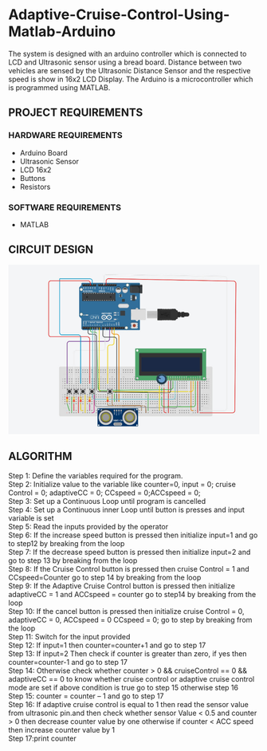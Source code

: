 # Adaptive-Cruise-Control-Using-Matlab-Arduino

The system is designed with an arduino controller which is connected to LCD and Ultrasonic sensor using a bread board. Distance between two vehicles are sensed by the Ultrasonic Distance Sensor and the respective speed is show in 16x2 LCD Display. The Arduino is a microcontroller which is programmed using MATLAB.

## PROJECT REQUIREMENTS
### HARDWARE REQUIREMENTS
  - Arduino Board
  - Ultrasonic Sensor
  - LCD 16x2
  - Buttons
  - Resistors
### SOFTWARE REQUIREMENTS
  - MATLAB

## CIRCUIT DESIGN
![alt text](https://github.com/kushalchotaliya12/Adaptive-Cruise-Control-Using-Matlab-Arduino/blob/master/Circuit_Design.jpeg)

## ALGORITHM

Step 1: Define the variables required for the program.<br/>
Step 2: Initialize value to the variable like counter=0, input = 0; cruise Control = 0; adaptiveCC = 0; CCspeed = 0;ACCspeed =  0;<br/>
Step 3: Set up a Continuous Loop until program is cancelled<br/>
Step 4: Set up a Continuous inner Loop until button is presses and input variable is set<br/>
Step 5: Read the inputs provided by the operator<br/>
Step 6: If the increase speed button is pressed then initialize input=1 and go to step12 by breaking from the loop<br/>
Step 7: If the decrease speed button is pressed then initialize input=2 and go to step 13 by breaking from the loop<br/>
Step 8: If the Cruise Control button is pressed then cruise Control = 1 and CCspeed=Counter go to step 14 by breaking from the loop<br/>
Step 9: If the Adaptive Cruise Control button is pressed then initialize adaptiveCC = 1 and ACCspeed = counter go to step14 by breaking from the loop<br/>
Step 10: If the cancel button is pressed then initialize cruise Control = 0, adaptiveCC = 0, ACCspeed = 0 CCspeed = 0; go to step by breaking from the loop<br/>
Step 11: Switch for the input provided<br/>
Step 12: If input=1 then counter=counter+1 and go to step 17<br/>
Step 13: If input=2 Then check if counter is greater than zero, if yes then counter=counter-1 and go to step 17<br/>
Step 14: Otherwise check whether counter > 0 && cruiseControl == 0 && adaptiveCC == 0 to know whether cruise control or adaptive cruise control mode are set if above condition is true go to step 15 otherwise step 16<br/>
Step 15: counter = counter – 1 and go to step 17<br/>
Step 16: If adaptive cruise control is equal to 1 then read the sensor value from ultrasonic pin.and then check whether sensor Value < 0.5 and counter > 0 then decrease counter value by one otherwise if counter < ACC speed then increase counter value by 1<br/>
Step 17:print counter<br/>
